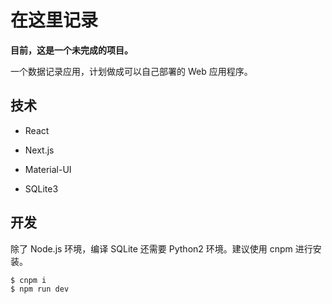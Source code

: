 # 在这里记录

**目前，这是一个未完成的项目。**

一个数据记录应用，计划做成可以自己部署的 Web 应用程序。

## 技术

- React

- Next.js

- Material-UI

- SQLite3

## 开发

除了 Node.js 环境，编译 SQLite 还需要 Python2 环境。建议使用 cnpm 进行安装。

```js
$ cnpm i
$ npm run dev
```
